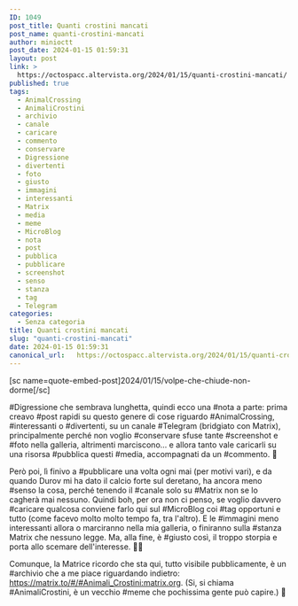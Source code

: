 ```yaml
---
ID: 1049
post_title: Quanti crostini mancati
post_name: quanti-crostini-mancati
author: minioctt
post_date: 2024-01-15 01:59:31
layout: post
link: >
  https://octospacc.altervista.org/2024/01/15/quanti-crostini-mancati/
published: true
tags:
  - AnimalCrossing
  - AnimaliCrostini
  - archivio
  - canale
  - caricare
  - commento
  - conservare
  - Digressione
  - divertenti
  - foto
  - giusto
  - immagini
  - interessanti
  - Matrix
  - media
  - meme
  - MicroBlog
  - nota
  - post
  - pubblica
  - pubblicare
  - screenshot
  - senso
  - stanza
  - tag
  - Telegram
categories:
  - Senza categoria
title: Quanti crostini mancati
slug: "quanti-crostini-mancati"
date: 2024-01-15 01:59:31
canonical_url:   https://octospacc.altervista.org/2024/01/15/quanti-crostini-mancati/
---
```

<!-- wp:paragraph -->
<p markdown="1">[sc name=quote-embed-post]2024/01/15/volpe-che-chiude-non-dorme[/sc]</p>
<!-- /wp:paragraph -->

<!-- wp:paragraph -->
<p markdown="1">#Digressione che sembrava lunghetta, quindi ecco una #nota a parte: prima creavo #post rapidi su questo genere di cose riguardo #AnimalCrossing, #interessanti o #divertenti, su un canale #Telegram (bridgiato con Matrix), principalmente perché non voglio #conservare sfuse tante #screenshot e #foto nella galleria, altrimenti marciscono… e allora tanto vale caricarli su una risorsa #pubblica questi #media, accompagnati da un #commento. 🐧</p>
<!-- /wp:paragraph -->

<!-- wp:paragraph -->
<p markdown="1">Però poi, lì finivo a #pubblicare una volta ogni mai (per motivi vari), e da quando Durov mi ha dato il calcio forte sul deretano, ha ancora meno #senso la cosa, perché tenendo il #canale solo su #Matrix non se lo cagherà mai nessuno. Quindi boh, per ora non ci penso, se voglio davvero #caricare qualcosa conviene farlo qui sul #MicroBlog coi #tag opportuni e tutto (come facevo molto molto tempo fa, tra l'altro). E le #immagini meno interessanti allora o marciranno nella mia galleria, o finiranno sulla #stanza Matrix che nessuno legge. Ma, alla fine, è #giusto così, il troppo storpia e porta allo scemare dell'interesse. 😮‍💨</p>
<!-- /wp:paragraph -->

<!-- wp:paragraph -->
<p markdown="1">Comunque, la Matrice ricordo che sta qui, tutto visibile pubblicamente, è un #archivio che a me piace riguardando indietro: <a href="https://matrix.to/#/#Animali_Crostini:matrix.org">https://matrix.to/#/#Animali_Crostini:matrix.org</a>. (Si, si chiama #AnimaliCrostini, è un vecchio #meme che pochissima gente può capire.) 🍃</p>
<!-- /wp:paragraph -->